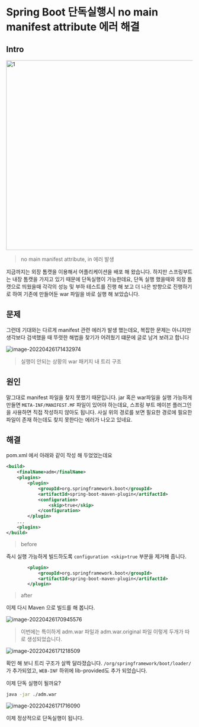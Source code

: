 # Spring Boot 단독실행시 no main manifest attribute 에러 해결

## Intro

<img src=https://raw.githubusercontent.com/Shane-Park/mdblog/main/devlife/todayError/20220426.assets/image-20220426164519861.webp width=672 height=512 alt=1>

> no main manifest attribute, in 에러 발생

지금까지는 외장 톰캣을 이용해서 어플리케이션을 배포 해 왔습니다. 하지만 스프링부트는 내장 톰캣을 가지고 있기 때문에 단독실행이 가능한데요, 단독 실행 했을때와 외장 톰캣으로 띄웠을때 각각의 성능 및 부하 테스트를 진행 해 보고 더 나은 방향으로 진행하기로 하여 기존에 만들어둔 war 파일을 바로 실행 해 보았습니다.

## 문제

그런데 기대와는 다르게 manifest 관련 에러가 발생 했는데요, 복잡한 문제는 아니지만 생각보다 검색했을 때 뚜렷한 해법을 찾기가 어려웠기 떄문에 글로 남겨 보려고 합니다

![image-20220426171432974](https://raw.githubusercontent.com/Shane-Park/mdblog/main/devlife/todayError/20220426.assets/image-20220426171432974.webp)

> 실행이 안되는 상황의 war 패키지 내 트리 구조

## 원인

말그대로 manifest 파일을 찾지 못했기 때문입니다. jar 혹은 war파일을 실행 가능하게 만들면 `META-INF/MANIFEST.MF` 파일이 있어야 하는데요, 스프링 부트 메이븐 플러그인을 사용하면 직접 작성하지 않아도 됩니다. 사실 위의 경로를 보면 필요한 경로에 필요한 파일이 존재 하는데도 찾지 못한다는 에러가 나오고 있네요.

## 해결

pom.xml 에서 아래와 같이 작성 해 두었었는데요

``` xml
<build>
    <finalName>adm</finalName>
    <plugins>
        <plugin>
            <groupId>org.springframework.boot</groupId>
            <artifactId>spring-boot-maven-plugin</artifactId>
            <configuration>
                <skip>true</skip>
            </configuration>
        </plugin>
	...
    <plugins>
</build>
```

> before

즉시 실행 가능하게 빌드하도록 `configuration <skip>true` 부분을 제거해 줍니다.

```xml
        <plugin>
            <groupId>org.springframework.boot</groupId>
            <artifactId>spring-boot-maven-plugin</artifactId>
        </plugin>
```

> after

이제 다시 Maven 으로 빌드를 해 봅니다.

![image-20220426170945576](https://raw.githubusercontent.com/Shane-Park/mdblog/main/devlife/todayError/20220426.assets/image-20220426170945576.webp)

> 이번에는 특이하게 adm.war 파일과 adm.war.original 파일 이렇게 두개가 따로 생성되었습니다.

![image-20220426171218509](https://raw.githubusercontent.com/Shane-Park/mdblog/main/devlife/todayError/20220426.assets/image-20220426171218509.webp)

확인 해 보니 트리 구조가 살짝 달라졌습니다. `/org/springframework/boot/loader/` 가 추가되었고, `WEB-INF` 하위에 lib-provided도 추가 되었습니다.

이제 단독 실행이 될까요?

```bash
java -jar ./adm.war
```

![image-20220426171716090](https://raw.githubusercontent.com/Shane-Park/mdblog/main/devlife/todayError/20220426.assets/image-20220426171716090.webp)

이제 정상적으로 단독실행이 됩니다.